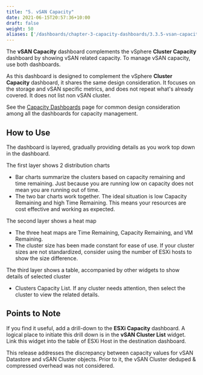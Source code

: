 ```yaml
---
title: "5. vSAN Capacity"
date: 2021-06-15T20:57:36+10:00
draft: false
weight: 50
aliases: ['/dashboards/chapter-3-capacity-dashboards/3.3.5-vsan-capacity']
---
```


The **vSAN Capacity** dashboard complements the vSphere **Cluster Capacity** dashboard by showing vSAN related capacity. To manage vSAN capacity, use both dashboards.

As this dashboard is designed to complement the vSphere **Cluster Capacity** dashboard, it shares the same design consideration. It focuses on the storage and vSAN specific metrics, and does not repeat what's already covered. It does not list non vSAN cluster.

See the [Capacity Dashboards](/dashboards/chapter-3-capacity-dashboards/) page for common design consideration among all the dashboards for capacity management.

## How to Use

The dashboard is layered, gradually providing details as you work top down in the dashboard.

The first layer shows 2 distribution charts

- Bar charts summarize the clusters based on capacity remaining and time remaining. Just because you are running low on capacity does not mean you are running out of time. 
- The two bar charts work together. The ideal situation is low Capacity Remaining and high Time Remaining. This means your resources are cost effective and working as expected.

The second layer shows a heat map

- The three heat maps are Time Remaining, Capacity Remaining, and VM Remaining.
- The cluster size has been made constant for ease of use. If your cluster sizes are not standardized, consider using the number of ESXi hosts to show the size difference.

The third layer shows a table, accompanied by other widgets to show details of selected cluster

- Clusters Capacity List. If any cluster needs attention, then select the cluster to view the related details.

## Points to Note

If you find it useful, add a drill-down to the **ESXi Capacity** dashboard. A logical place to initiate this drill down is in the **vSAN Cluster List** widget. Link this widget into the table of ESXi Host in the destination dashboard.

This release addresses the discrepancy between capacity values for vSAN Datastore and vSAN Cluster objects. Prior to it, the vSAN Cluster deduped & compressed overhead was not considered.


